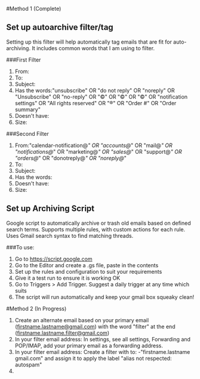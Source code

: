 #Method 1 (Complete)
## Set up autoarchive filter/tag

Setting up this filter will help automatically tag emails that are fit for auto-archiving. It includes common words that I am using to filter.

###First Filter

1. From:
2. To: 
3. Subject: 
4. Has the words:"unsubscribe" OR "do not reply" OR "noreply" OR "Unsubscribe" OR "no-reply" OR "©" OR "©" OR "©" OR "notification settings" OR "All rights reserved" OR "®" OR "Order #" OR "Order summary"
5. Doesn't have:
6. Size: 

###Second Filter

1. From:"calendar-notification@*" OR "accounts@*" OR "mail@*" OR "notifications@*" OR "marketing@*" OR "sales@*" OR "support@*" OR "orders@*" OR "donotreply@*" OR "noreply@*"
2. To: 
3. Subject: 
4. Has the words:
5. Doesn't have:
6. Size: 

## Set up Archiving Script

Google script to automatically archive or trash old emails based on defined search terms.
Supports multiple rules, with custom actions for each rule.
Uses Gmail search syntax to find matching threads.

###To use:

1. Go to https://script.google.com
2. Go to the Editor and create a .gs file, paste in the contents
3. Set up the rules and configuration to suit your requirements
4. Give it a test run to ensure it is working OK
5. Go to Triggers > Add Trigger. Suggest a daily trigger at any time which suits
6. The script will run automatically and keep your gmail box squeaky clean!

#Method 2 (In Progress)
1. Create an alternate email based on your primary email (firstname.lastname@gmail.com) with the word "filter" at the end (firstname.lastname.filter@gmail.com)
2. In your filter email address: In settings, see all settings, Forwarding and POP/IMAP, add your primary email as a forwarding address. 
3. In your filter email address: Create a filter with to: -"firstname.lastname gmail.com" and assign it to apply the label "alias not respected: autospam"
4. 
